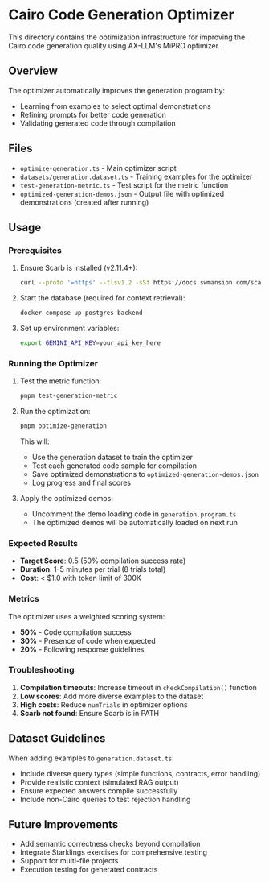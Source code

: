 # Cairo Code Generation Optimizer

This directory contains the optimization infrastructure for improving the Cairo code generation quality using AX-LLM's MiPRO optimizer.

## Overview

The optimizer automatically improves the generation program by:
- Learning from examples to select optimal demonstrations
- Refining prompts for better code generation
- Validating generated code through compilation

## Files

- `optimize-generation.ts` - Main optimizer script
- `datasets/generation.dataset.ts` - Training examples for the optimizer
- `test-generation-metric.ts` - Test script for the metric function
- `optimized-generation-demos.json` - Output file with optimized demonstrations (created after running)

## Usage

### Prerequisites

1. Ensure Scarb is installed (v2.11.4+):
   ```bash
   curl --proto '=https' --tlsv1.2 -sSf https://docs.swmansion.com/scarb/install.sh | sh
   ```

2. Start the database (required for context retrieval):
   ```bash
   docker compose up postgres backend
   ```

3. Set up environment variables:
   ```bash
   export GEMINI_API_KEY=your_api_key_here
   ```

### Running the Optimizer

1. Test the metric function:
   ```bash
   pnpm test-generation-metric
   ```

2. Run the optimization:
   ```bash
   pnpm optimize-generation
   ```

   This will:
   - Use the generation dataset to train the optimizer
   - Test each generated code sample for compilation
   - Save optimized demonstrations to `optimized-generation-demos.json`
   - Log progress and final scores

3. Apply the optimized demos:
   - Uncomment the demo loading code in `generation.program.ts`
   - The optimized demos will be automatically loaded on next run

### Expected Results

- **Target Score**: 0.5 (50% compilation success rate)
- **Duration**: 1-5 minutes per trial (8 trials total)
- **Cost**: < $1.0 with token limit of 300K

### Metrics

The optimizer uses a weighted scoring system:
- **50%** - Code compilation success
- **30%** - Presence of code when expected
- **20%** - Following response guidelines

### Troubleshooting

1. **Compilation timeouts**: Increase timeout in `checkCompilation()` function
2. **Low scores**: Add more diverse examples to the dataset
3. **High costs**: Reduce `numTrials` in optimizer options
4. **Scarb not found**: Ensure Scarb is in PATH

## Dataset Guidelines

When adding examples to `generation.dataset.ts`:
- Include diverse query types (simple functions, contracts, error handling)
- Provide realistic context (simulated RAG output)
- Ensure expected answers compile successfully
- Include non-Cairo queries to test rejection handling

## Future Improvements

- Add semantic correctness checks beyond compilation
- Integrate Starklings exercises for comprehensive testing
- Support for multi-file projects
- Execution testing for generated contracts